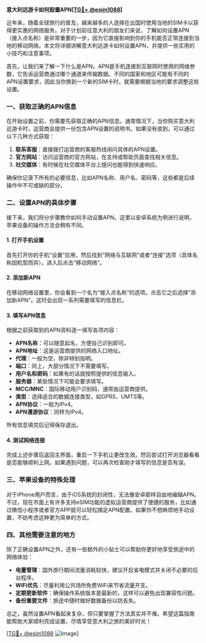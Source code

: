 **意大利远游卡如何設置APN[[TG💪+ @esim1088](https://t.me/s/esim1088)]**

近年来，随着全球旅行的普及，越来越多的人选择在出国时使用当地的SIM卡以获得更实惠的网络服务。对于计划前往意大利的朋友们来说，了解如何设置APN（接入点名称）是非常重要的一步，因为它直接影响到你的手机能否正常连接到当地的移动网络。本文将详细讲解意大利远游卡如何设置APN，并提供一些实用的小技巧和注意事项。

首先，让我们来了解一下什么是APN。APN是手机连接到互联网时使用的网络参数，它告诉运营商通过哪个通道来传输数据。不同的国家和地区可能有不同的APN设置要求，因此当你换到一个新的SIM卡时，就需要根据当地的要求调整这些设置。

### 一、获取正确的APN信息

在开始设置之前，你需要先获取正确的APN信息。通常情况下，当你购买意大利远游卡时，运营商会提供一份包含APN设置的说明书。如果没有收到，可以通过以下几种方式获取：

1. **联系客服**：直接拨打运营商的客服热线询问具体的APN设置。
2. **官方网站**：访问运营商的官方网站，在支持或帮助页面查找相关信息。
3. **社交媒体**：有时候在社交媒体平台上提问也能得到快速响应。

确保你记录下所有的必要信息，比如APN名称、用户名、密码等，这些都是后续操作中不可或缺的部分。

### 二、设置APN的具体步骤

接下来，我们将分步骤教你如何手动设置APN。这里以安卓系统为例进行说明，苹果设备的操作方法会稍有不同。

#### 1. 打开手机设置

首先打开你的手机“设置”应用，然后找到“网络与互联网”或者“连接”选项（具体名称因机型而异）。进入后点击“移动网络”。

#### 2. 添加新APN

在移动网络设置里，你会看到一个名为“接入点名称”的选项。点击它之后选择“添加新APN”。这时会出现一系列需要填写的信息栏。

#### 3. 填写APN信息

根据之前获取到的APN资料逐一填写各项内容：
- **APN名称**：可以随意起名，方便自己识别即可。
- **APN地址**：这是运营商提供的网络入口地址。
- **代理**：一般为空，除非特别指明。
- **端口**：同上，大部分情况下不需要填写。
- **用户名和密码**：如果有的话就按照提供的信息输入。
- **服务器**：某些情况下可能会要求填写。
- **MCC/MNC**：国际移动用户识别码，通常由运营商提供。
- **类型**：选择适合的数据连接类型，如GPRS、UMTS等。
- **APN协议**：一般为IPv4。
- **APN漫游协议**：同样为IPv4。

所有信息填完后记得保存退出。

#### 4. 测试网络连接

完成上述步骤后返回主界面，重启一下手机让更改生效。然后尝试打开浏览器看看是否能够顺利上网。如果遇到问题，可以再次检查刚才填写的信息是否有误。

### 三、苹果设备的特殊处理

对于iPhone用户而言，由于iOS系统的封闭性，无法像安卓那样自由地编辑APN。不过，现在市面上有许多支持eSIM功能的虚拟运营商提供了便捷的服务，比如通过微信小程序或者官方APP就可以轻松搞定APN配置。如果你不想麻烦地手动设置，不妨考虑这种更为简单的方式。

### 四、其他需要注意的地方

除了正确设置APN之外，还有一些额外的小贴士可以帮助你更好地享受旅途中的网络体验：

- **电量管理**：国外旅行期间流量消耗较快，建议开启省电模式并关闭不必要的后台程序。
- **WiFi优先**：尽量利用公共场所免费WiFi来节省流量开支。
- **定期更新软件**：确保操作系统版本是最新的，这样可以避免出现兼容性问题。
- **备份重要文件**：旅途中随时做好数据备份以防丢失。

总之，虽然设置APN看起来复杂，但只要掌握了方法其实并不难。希望这篇指南能帮助大家顺利完成设置，尽情享受意大利之旅的美好时光！

[[TG💪+ @esim1088](https://t.me/s/esim1088) ![Image](https://i.postimg.cc/4NQfJmqS/Snipaste-2025-05-13-00-14-12.png)]